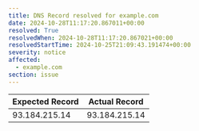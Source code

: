 ```yaml
---
title: DNS Record resolved for example.com
date: 2024-10-28T11:17:20.867011+00:00
resolved: True
resolvedWhen: 2024-10-28T11:17:20.867021+00:00
resolvedStartTime: 2024-10-25T21:09:43.191474+00:00
severity: notice
affected:
  - example.com
section: issue
---
```


| Expected Record  | Actual Record  |
|------------------|----------------|
| 93.184.215.14 | 93.184.215.14 |
